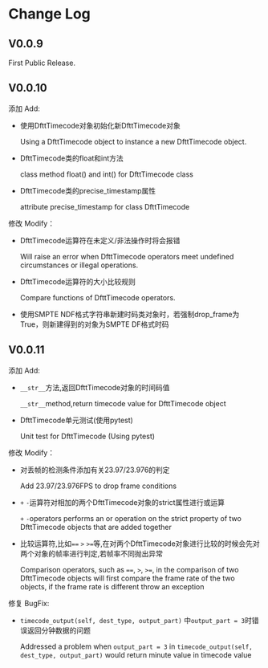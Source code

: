 # Change Log
## V0.0.9
First Public Release.

## V0.0.10

添加 Add:

- 使用DfttTimecode对象初始化新DfttTimecode对象

  Using a DfttTimecode object to instance a new DfttTimecode object.

- DfttTimecode类的float和int方法

  class method float() and int() for DfttTimecode class
  
- DfttTimecode类的precise_timestamp属性

  attribute precise_timestamp for class DfttTimecode

修改 Modify：

- DfttTimecode运算符在未定义/非法操作时将会报错

  Will raise an error when DfttTimecode operators meet undefined circumstances or illegal operations.

- DfttTimecode运算符的大小比较规则

  Compare functions of DfttTimecode operators.
  
- 使用SMPTE NDF格式字符串新建时码类对象时，若强制drop_frame为True，则新建得到的对象为SMPTE DF格式时码

## V0.0.11
添加 Add:
- `__str__`方法,返回DfttTimecode对象的时间码值
  
  `__str__`method,return timecode value for DfttTimecode object

- DfttTimecode单元测试(使用pytest)

  Unit test for DfttTimecode (Using pytest)

修改 Modify：
- 对丢帧的检测条件添加有关23.97/23.976的判定
  
  Add 23.97/23.976FPS to drop frame conditions

- `+` `-`运算符对相加的两个DfttTimecode对象的strict属性进行或运算
  
  `+` `-`operators performs an or operation on the strict property of two DfttTimecode objects that are added together 

- 比较运算符,比如`==` `>` `>=`等,在对两个DfttTimecode对象进行比较的时候会先对两个对象的帧率进行判定,若帧率不同抛出异常
  
  Comparison operators, such as `==`, `>`, `>=`, in the comparison of two DfttTimecode objects will first compare the frame rate of the two objects, if the frame rate is different throw an exception


修复 BugFix:
- `timecode_output(self, dest_type, output_part)` 中`output_part = 3`时错误返回分钟数据的问题

  Addressed a problem when `output_part = 3` in `timecode_output(self, dest_type, output_part)` would return minute value in timecode value
  
